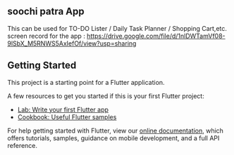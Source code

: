 ## soochi patra App

This can be used for TO-DO Lister / Daily Task Planner / Shopping Cart,etc.
screen record for the app : https://drive.google.com/file/d/1nlDWTamVf08-9lSbX_M5RNWS5AxIefOf/view?usp=sharing


## Getting Started

This project is a starting point for a Flutter application.

A few resources to get you started if this is your first Flutter project:

- [Lab: Write your first Flutter app](https://flutter.dev/docs/get-started/codelab)
- [Cookbook: Useful Flutter samples](https://flutter.dev/docs/cookbook)

For help getting started with Flutter, view our
[online documentation](https://flutter.dev/docs), which offers tutorials,
samples, guidance on mobile development, and a full API reference.
